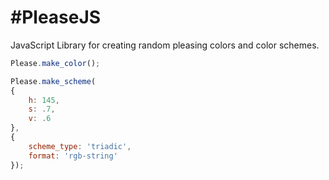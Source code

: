 #PleaseJS
========

JavaScript Library for creating random pleasing colors and color schemes.

```javascript
Please.make_color();

Please.make_scheme(
{
	h: 145,
	s: .7,
	v: .6
},
{
	scheme_type: 'triadic',
	format: 'rgb-string'
});
```